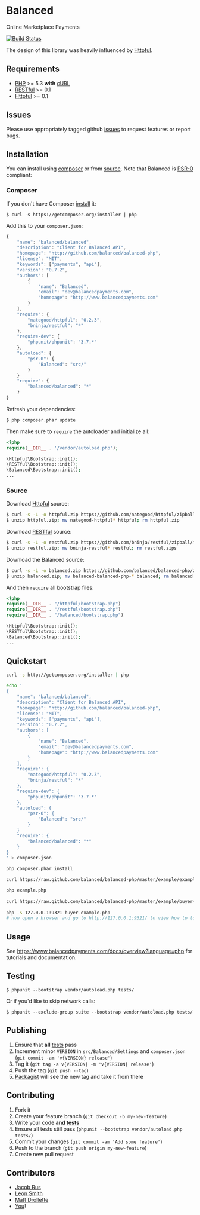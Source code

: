 # Balanced

Online Marketplace Payments

[![Build Status](https://secure.travis-ci.org/balanced/balanced-php.png)](http://travis-ci.org/balanced/balanced-php)

The design of this library was heavily influenced by [Httpful](https://github.com/nategood/httpful). 

## Requirements

- [PHP](http://www.php.net) >= 5.3 **with** [cURL](http://www.php.net/manual/en/curl.installation.php)
- [RESTful](https://github.com/bninja/restful) >= 0.1
- [Httpful](https://github.com/nategood/httpful) >= 0.1
    
## Issues

Please use appropriately tagged github [issues](https://github.com/balanced/balanced-php/issues) to request features or report bugs.

## Installation

You can install using [composer](#composer) or from [source](#source). Note that Balanced is [PSR-0](https://github.com/php-fig/fig-standards/blob/master/accepted/PSR-0.md) compliant:

### Composer

If you don't have Composer [install](http://getcomposer.org/doc/00-intro.md#installation) it:

    $ curl -s https://getcomposer.org/installer | php

Add this to your `composer.json`: 

```javascript
{
    "name": "balanced/balanced",
    "description": "Client for Balanced API",
    "homepage": "http://github.com/balanced/balanced-php",
    "license": "MIT",
    "keywords": ["payments", "api"],
    "version": "0.7.2",
    "authors": [
        {
            "name": "Balanced",
            "email": "dev@balancedpayments.com",
            "homepage": "http://www.balancedpayments.com"
        }
    ],
    "require": {
        "nategood/httpful": "0.2.3",
        "bninja/restful": "*"
    },
    "require-dev": {
        "phpunit/phpunit": "3.7.*"
    },
    "autoload": {
        "psr-0": {
            "Balanced": "src/"
        }
    }
    "require": {
        "balanced/balanced": "*"
    }
}

```
    
Refresh your dependencies:

```bash
$ php composer.phar update
```
    

Then make sure to `require` the autoloader and initialize all:
   
```php 
<?php
require(__DIR__ . '/vendor/autoload.php');

\Httpful\Bootstrap::init();
\RESTful\Bootstrap::init();
\Balanced\Bootstrap::init();
...
```

### Source

Download [Httpful](https://github.com/nategood/httpful) source:

```bash
$ curl -s -L -o httpful.zip https://github.com/nategood/httpful/zipball/master;
$ unzip httpful.zip; mv nategood-httpful* httpful; rm httpful.zip
```

Download [RESTful](https://github.com/bninja/restful) source:

```bash
$ curl -s -L -o restful.zip https://github.com/bninja/restful/zipball/master;
$ unzip restful.zip; mv bninja-restful* restful; rm restful.zips
```

Download the Balanced source:

```bash
$ curl -s -L -o balanced.zip https://github.com/balanced/balanced-php/zipball/master
$ unzip balanced.zip; mv balanced-balanced-php-* balanced; rm balanced.zip
```
    

And then `require` all bootstrap files:

```php
<?php
require(__DIR__ . "/httpful/bootstrap.php")
require(__DIR__ . "/restful/bootstrap.php")
require(__DIR__ . "/balanced/bootstrap.php")

\Httpful\Bootstrap::init();
\RESTful\Bootstrap::init();
\Balanced\Bootstrap::init();
...
```

## Quickstart

```bash    
curl -s http://getcomposer.org/installer | php

echo '
{
    "name": "balanced/balanced",
    "description": "Client for Balanced API",
    "homepage": "http://github.com/balanced/balanced-php",
    "license": "MIT",
    "keywords": ["payments", "api"],
    "version": "0.7.2",
    "authors": [
        {
            "name": "Balanced",
            "email": "dev@balancedpayments.com",
            "homepage": "http://www.balancedpayments.com"
        }
    ],
    "require": {
        "nategood/httpful": "0.2.3",
        "bninja/restful": "*"
    },
    "require-dev": {
        "phpunit/phpunit": "3.7.*"
    },
    "autoload": {
        "psr-0": {
            "Balanced": "src/"
        }
    }
    "require": {
        "balanced/balanced": "*"
    }
}
' > composer.json

php composer.phar install

curl https://raw.github.com/balanced/balanced-php/master/example/example.php > example.php

php example.php
 
curl https://raw.github.com/balanced/balanced-php/master/example/buyer-example.php > buyer-example.php
 
php -S 127.0.0.1:9321 buyer-example.php 
# now open a browser and go to http://127.0.0.1:9321/ to view how to tokenize cards and add to a buyer  
```

## Usage

See https://www.balancedpayments.com/docs/overview?language=php for tutorials and documentation.

## Testing
    
    $ phpunit --bootstrap vendor/autoload.php tests/
    
Or if you'd like to skip network calls:

    $ phpunit --exclude-group suite --bootstrap vendor/autoload.php tests/

## Publishing

1. Ensure that **all** [tests](#testing) pass
2. Increment minor `VERSION` in `src/Balanced/Settings` and `composer.json` (`git commit -am 'v{VERSION} release'`)
3. Tag it (`git tag -a v{VERSION} -m 'v{VERSION} release'`)
4. Push the tag (`git push --tag`)
5. [Packagist](http://packagist.org/packages/balanced/balanced) will see the new tag and take it from there

## Contributing

1. Fork it
2. Create your feature branch (`git checkout -b my-new-feature`)
3. Write your code **and [tests](#testing)**
4. Ensure all tests still pass (`phpunit --bootstrap vendor/autoload.php tests/`)
5. Commit your changes (`git commit -am 'Add some feature'`)
6. Push to the branch (`git push origin my-new-feature`)
7. Create new pull request

## Contributors

* [Jacob Rus](https://github.com/jrus)
* [Leon Smith](https://github.com/leonsmith)
* [Matt Drollette](https://github.com/MDrollette)
* [You](https://github.com/balanced/balanced-php/issues)!
